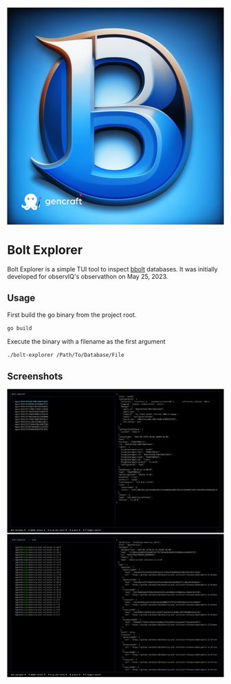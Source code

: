 ![Alt text](/images/logo.png "Optional Title")

# Bolt Explorer

Bolt Explorer is a simple TUI tool to inspect [bbolt](https://github.com/etcd-io/bbolt) databases. It was initially developed for observIQ's observathon on May 25, 2023.

## Usage

First build the go binary from the project root.

```sh
go build
```

Execute the binary with a filename as the first argument

```sh
./bolt-explorer /Path/To/Database/File
```

## Screenshots

![Alt text](/images/screen-shot-1.png "Optional Title")
![Alt text](/images/screen-shot-2.png "Optional Title")
